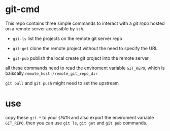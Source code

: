 # git-cmd
This repo contains three simple commands to interact with a *git repo* hosted on a remote server accessible by `ssh`. 

* `git-ls` list the projects on the remote git server repo

* `git-get` clone the remote project without the need to specify the URL

* `git-pub` publish the local create git project into the remote server

all these commands need to read the enviroment variable `GIT_REPO`, which is 
baiscally `remote_host:/remote_git_repo_dir`

`git pull` and `git push` might need to set the upstream

# use
copy these `git-*` to your `$PATH` and also export the enviroment variable `GIT_REPO`, then you can use `git ls`, `git get` and `git pub` commands.
